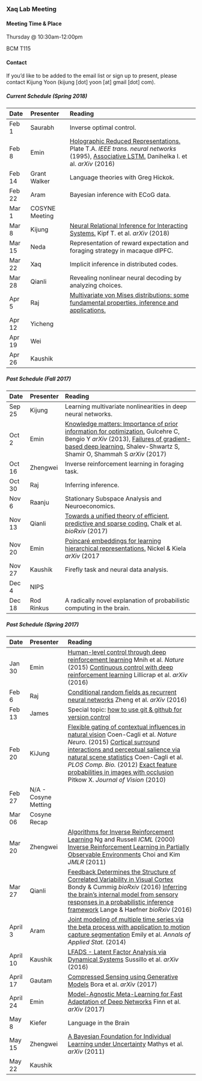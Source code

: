 ### Xaq Lab Meeting




#### Meeting Time & Place

Thursday @ 10:30am-12:00pm

BCM T115

#### Contact

If you’d like to be added to the email list or sign up to present, please contact Kijung Yoon (kijung [dot] yoon [at] gmail [dot] com).



##### Current Schedule (Spring 2018)

| Date     | Presenter            | Reading                                  |
| :------- | :------------------- | :--------------------------------------- |
| Feb 1    | Saurabh              | Inverse optimal control. |
| Feb 8    | Emin                 | [Holographic Reduced Representations.](http://ieeexplore.ieee.org/document/377968/) Plate T.A. *IEEE trans. neural networks* (1995), [Associative LSTM.](https://arxiv.org/pdf/1602.03032.pdf) Danihelka I. et al. *arXiv* (2016) |
| Feb 14   | Grant Walker         | Language theories with Greg Hickok. |
| Feb 22   | Aram                 | Bayesian inference with ECoG data.                |
| Mar 1    | COSYNE Meeting               |                                                   |
| Mar 8    | Kijung               | [Neural Relational Inference for Interacting Systems.](https://arxiv.org/pdf/1802.04687.pdf) Kipf T. et al. *arXiv* (2018)                                         |
| Mar 15   | Neda                 | Representation of reward expectation and foraging strategy in macaque dlPFC.                      |
| Mar 22   | Xaq                  | Implicit inference in distributed codes.                          |
| Mar 28   | Qianli               | Revealing nonlinear neural decoding by analyzing choices.         |
| Apr 5    | Raj                  | [Multivariate von Mises distributions: some fundamental properties, inference and applications.](http://reports-archive.adm.cs.cmu.edu/anon/lane/CMU-CB-11-101.pdf)              |
| Apr 12    | Yicheng           |              |
| Apr 19    | Wei           |              |
| Apr 26    | Kaushik           |              |

##### Past Schedule (Fall 2017)

| Date     | Presenter            | Reading                                  |
| :------- | :------------------- | :--------------------------------------- |
| Sep 25   | Kijung               | Learning multivariate nonlinearities in deep neural networks. |
| Oct 2    | Emin                 | [Knowledge matters: Importance of prior information for optimization.](https://arxiv.org/abs/1301.4083) Gulcehre C, Bengio Y *arXiv* (2013), [Failures of gradient-based deep learning.](https://arxiv.org/abs/1703.07950) Shalev-Shwartz S, Shamir O, Shammah S *arXiv* (2017) |
| Oct 16   | Zhengwei             | Inverse reinforcement learning in foraging task. |
| Oct 30   | Raj                  | Inferring inference.                             |
| Nov 6    | Raanju               | Stationary Subspace Analysis and Neuroeconomics.  |
| Nov 13   | Qianli               | [Towards a unified theory of efficient, predictive and sparse coding.](https://www.biorxiv.org/content/early/2017/06/20/152660) Chalk et al. *bioRxiv* (2017)                                         |
| Nov 20   | Emin                 | [Poincaré embeddings for learning hierarchical representations.](https://arxiv.org/abs/1705.08039) Nickel & Kiela *arXiv* (2017                      |
| Nov 27   | Kaushik              | Firefly task and neural data analysis.           |
| Dec 4    | NIPS                 |                                          |
| Dec 18   | Rod Rinkus           | A radically novel explanation of probabilistic computing in the brain. |

##### Past Schedule (Spring 2017)

| Date     | Presenter            | Reading                                  |
| :------- | :------------------- | :--------------------------------------- |
| Jan 30   | Emin                 | [Human-level control through deep reinforcement learning](http://www.nature.com/nature/journal/v518/n7540/abs/nature14236.html) Mnih et al. *Nature* (2015)  [Continuous control with deep reinforcement learning](https://arxiv.org/abs/1509.02971) Lillicrap et al. *arXiv* (2016) |
| Feb 6    | Raj                  | [Conditional random fields as recurrent neural networks](https://arxiv.org/pdf/1502.03240.pdf) Zheng et al. *arXiv* (2016) |
| Feb 13   | James                | Special topic: [how to use git & github for version control](https://github.com/XaqLab/GitHub-Intro/blob/master/GitHub_Intro.pdf) |
| Feb 20   | KiJung               | [Flexible gating of contextual influences in natural vision](http://www.cnbc.cmu.edu/braingroup/papers/coen-cagli_etal_2015.pdf) Coen-Cagli et al. *Nature Neuro.* (2015) [Cortical surround interactions and perceptual salience via natural scene statistics](http://journals.plos.org/ploscompbiol/article/file?id=10.1371/journal.pcbi.1002405&type=printable) Coen-Cagli et al. *PLOS Comp. Bio.* (2012) [Exact feature probabilities in images with occlusion](http://xaqlab.com/wp-content/uploads/2015/12/ExactFeatureProbabilities.pdf) Pitkow X. *Journal of Vision* (2010) |
| Feb 27   | N/A - Cosyne Metting |                                          |
| Mar 06   | Cosyne Recap         |                                          |
| Mar 20   | Zhengwei             |[Algorithms for Inverse Reinforcement Learning](http://ai.stanford.edu/~ang/papers/icml00-irl.pdf) Ng and Russell *ICML* (2000) [Inverse Reinforcement Learning in Partially Observable Environments](http://www.jmlr.org/papers/volume12/choi11a/choi11a.pdf) Choi and Kim *JMLR* (2011)                                          |
| Mar 27   | Qianli               |[Feedback Determines the Structure of Correlated Variability in Visual Cortex](http://biorxiv.org/content/biorxiv/early/2016/12/23/086256.full.pdf) Bondy & Cummig *bioRxiv* (2016) [Inferring the brain’s internal model from sensory responses in a probabilistic inference framework](http://biorxiv.org/content/biorxiv/early/2016/12/23/081661.full.pdf) Lange & Haefner *bioRxiv* (2016)                                        |
| April 3  | Aram                 |[Joint modeling of multiple time series via the beta process with application to motion capture segmentation](https://arxiv.org/abs/1308.4747) Emily et al. *Annals of Applied Stat.* (2014)                                         |
| April 10 | Kaushik              |[LFADS - Latent Factor Analysis via Dynamical Systems](https://arxiv.org/pdf/1608.06315v1.pdf) Sussillo et al. *arXiv* (2016)                                         |
| April 17 | Gautam                  |[Compressed Sensing using Generative Models](https://arxiv.org/abs/1703.03208) Bora et al. *arXiv* (2017)                                          |
| April 24 | Emin                  |[Model-Agnostic Meta-Learning for Fast Adaptation of Deep Networks](https://arxiv.org/pdf/1703.03400.pdf) Finn et al. *arXiv* (2017)                                          |
| May 8 | Kiefer                  |Language in the Brain                                          |
| May 15 | Zhengwei                  |[A Bayesian Foundation for Individual Learning under Uncertainty](http://journal.frontiersin.org/article/10.3389/fnhum.2011.00039/full) Mathys et al. *arXiv* (2011) |
| May 22 | Kaushik                  |                                          |



